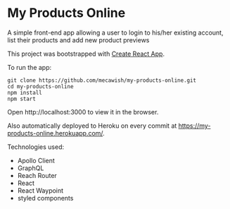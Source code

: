 # My Products Online

A simple front-end app allowing a user to login to his/her existing account, list their products and add new product previews

This project was bootstrapped with [Create React App](https://github.com/facebook/create-react-app).

To run the app:

```
git clone https://github.com/mecawish/my-products-online.git
cd my-products-online
npm install
npm start
```

Open http://localhost:3000 to view it in the browser.

Also automatically deployed to Heroku on every commit at https://my-products-online.herokuapp.com/.

Technologies used:
- Apollo Client
- GraphQL
- Reach Router
- React
- React Waypoint
- styled components